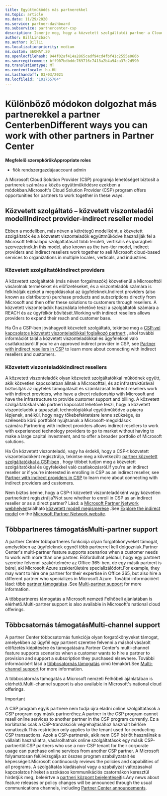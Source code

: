 ```yaml
---
title: Együttműködés más partnerekkel
ms.topic: article
ms.date: 11/29/2020
ms.service: partner-dashboard
ms.subservice: partnercenter-csp
description: Ismerje meg, hogy a közvetett szolgáltatói partner a Cloud Solution Provider (CSP) programban milyen közvetett viszonteladókkal rendelkezik, és határozza meg, melyik szerepkörrel rendelkezik.
author: BillLinzbach
ms.author: BillLi
ms.localizationpriority: medium
ms.custom: SEOMAY.20
ms.openlocfilehash: 944f02af414a2865cadf94cd4fbf41c2555e066b
ms.sourcegitcommit: bff907bdbddc769716c7418a2b4a94ca37c2d590
ms.translationtype: MT
ms.contentlocale: hu-HU
ms.lasthandoff: 03/03/2021
ms.locfileid: "101755704"
---
```

# <a name="different-ways-you-can-work-with-other-partners-in-partner-center"></a><span data-ttu-id="63b2f-103">Különböző módokon dolgozhat más partnerekkel a partner Centerben</span><span class="sxs-lookup"><span data-stu-id="63b2f-103">Different ways you can work with other partners in Partner Center</span></span>

<span data-ttu-id="63b2f-104">**Megfelelő szerepkörök**</span><span class="sxs-lookup"><span data-stu-id="63b2f-104">**Appropriate roles**</span></span>

- <span data-ttu-id="63b2f-105">fiók rendszergazdája</span><span class="sxs-lookup"><span data-stu-id="63b2f-105">account admin</span></span>

<span data-ttu-id="63b2f-106">A Microsoft Cloud Solution Provider (CSP) programja lehetőséget biztosít a partnerek számára a közös együttműködésre ezekben a módokban.</span><span class="sxs-lookup"><span data-stu-id="63b2f-106">Microsoft's Cloud Solution Provider (CSP) program offers opportunities for partners to work together in these ways.</span></span>

## <a name="indirect-provider-indirect-reseller-model"></a><span data-ttu-id="63b2f-107">Közvetett szolgáltató – közvetett viszonteladói modell</span><span class="sxs-lookup"><span data-stu-id="63b2f-107">Indirect provider-indirect reseller model</span></span>

<span data-ttu-id="63b2f-108">Ebben a modellben, más néven a kétrétegű modellként, a közvetett szolgáltatók és a közvetett viszonteladók együttműködve használják fel a Microsoft felhőalapú szolgáltatásait több területi, vertikális és iparágbeli szervezetnek.</span><span class="sxs-lookup"><span data-stu-id="63b2f-108">In this model, also known as the two-tier model, indirect providers and indirect resellers work together to sell Microsoft cloud-based services to organizations in multiple locales, verticals, and industries.</span></span>

### <a name="indirect-providers"></a><span data-ttu-id="63b2f-109">Közvetett szolgáltatók</span><span class="sxs-lookup"><span data-stu-id="63b2f-109">Indirect providers</span></span>

<span data-ttu-id="63b2f-110">A közvetett szolgáltatók (más néven forgalmazók) közvetlenül a Microsofttól vásárolnak termékeket és előfizetéseket, és a viszonteladók számára is felkínálják ezeket a megoldásokat az ügyfeleknek.</span><span class="sxs-lookup"><span data-stu-id="63b2f-110">Indirect providers (also known as distributors) purchase products and subscriptions directly from Microsoft and then offer these solutions to customers through resellers.</span></span> <span data-ttu-id="63b2f-111">A közvetett viszonteladók használata lehetővé teszi a szolgáltatók számára a REACH és az ügyfélkör bővítését.</span><span class="sxs-lookup"><span data-stu-id="63b2f-111">Working with indirect resellers allows providers to expand their reach and customer base.</span></span>

<span data-ttu-id="63b2f-112">Ha Ön a CSP-ben jóváhagyott közvetett szolgáltató, tekintse meg a [CSP-vel kapcsolatos közvetett viszonteladókkal foglalkozó partnert](indirect-provider-tasks-in-partner-center.md) , ahol további információt talál a közvetett viszonteladókkal és ügyfelekkel való csatlakozásról.</span><span class="sxs-lookup"><span data-stu-id="63b2f-112">If you're an approved indirect provider in CSP, see [Partner with indirect resellers in CSP](indirect-provider-tasks-in-partner-center.md) to learn more about connecting with indirect resellers and customers.</span></span>

### <a name="indirect-resellers"></a><span data-ttu-id="63b2f-113">Közvetett viszonteladók</span><span class="sxs-lookup"><span data-stu-id="63b2f-113">Indirect resellers</span></span>

<span data-ttu-id="63b2f-114">A közvetett viszonteladók olyan közvetett szolgáltatókkal működnek együtt, akik közvetlen kapcsolatban állnak a Microsofttal, és az infrastruktúrával biztosítják az ügyfelek támogatását és számlázását.</span><span class="sxs-lookup"><span data-stu-id="63b2f-114">Indirect resellers work with indirect providers, who have a direct relationship with Microsoft and have the infrastructure to provide customer support and billing.</span></span> <span data-ttu-id="63b2f-115">A közvetett szolgáltatókkal való partneri kapcsolat lehetővé teszi, hogy a közvetett viszonteladók a tapasztalt technológiákkal együttműködve a piacra lépjenek, anélkül, hogy nagy tőkebefektetésre lenne szüksége, és szélesebb körű portfóliót nyújtsanak a Microsoft-megoldások számára.</span><span class="sxs-lookup"><span data-stu-id="63b2f-115">Partnering with indirect providers allows indirect resellers to work with experienced technology providers to go to market without having to make a large capital investment, and to offer a broader portfolio of Microsoft solutions.</span></span>

<span data-ttu-id="63b2f-116">Ha Ön közvetett viszonteladó, vagy ha érdekli, hogy a CSP-t közvetett viszonteladóként regisztrálja, tekintse meg a következőt: [partner közvetett szolgáltatókkal a CSP-ben](indirect-reseller-tasks-in-partner-center.md) , hogy többet tudjon meg a közvetett szolgáltatókkal és ügyfelekkel való csatlakozásról.</span><span class="sxs-lookup"><span data-stu-id="63b2f-116">If you're an indirect reseller or if you're interested in enrolling in CSP as an indirect reseller, see [Partner with indirect providers in CSP](indirect-reseller-tasks-in-partner-center.md) to learn more about connecting with indirect providers and customers.</span></span>

<span data-ttu-id="63b2f-117">Nem biztos benne, hogy a CSP-t közvetett viszonteladóként vagy közvetlen partnerként regisztrálja?</span><span class="sxs-lookup"><span data-stu-id="63b2f-117">Not sure whether to enroll in CSP as an indirect reseller or as a direct partner?</span></span> <span data-ttu-id="63b2f-118">Lásd: a [Microsoft Partner Network webhelyén](https://partner.microsoft.com)található [közvetett modell megismerése](https://partner.microsoft.com/cloud-solution-provider/indirect) .</span><span class="sxs-lookup"><span data-stu-id="63b2f-118">See [Explore the indirect model](https://partner.microsoft.com/cloud-solution-provider/indirect) on the [Microsoft Partner Network website](https://partner.microsoft.com).</span></span>

## <a name="multi-partner-support"></a><span data-ttu-id="63b2f-119">Többpartneres támogatás</span><span class="sxs-lookup"><span data-stu-id="63b2f-119">Multi-partner support</span></span>

<span data-ttu-id="63b2f-120">A partner Center többpartneres funkciója olyan forgatókönyveket támogat, amelyekben az ügyfeleknek egynél több partnerrel kell dolgozniuk.</span><span class="sxs-lookup"><span data-stu-id="63b2f-120">Partner Center's multi-partner feature supports scenarios when a customer needs to work with more than one partner.</span></span> <span data-ttu-id="63b2f-121">Előfordulhat például, hogy egy partnert szeretne felvenni szakértelmére az Office 365-ben, de egy másik partnert is bérel, aki Microsoft Azure szakterületére specializálódott.</span><span class="sxs-lookup"><span data-stu-id="63b2f-121">For example, they may want to hire one partner for their expertise in Office 365, but also hire a different partner who specializes in Microsoft Azure.</span></span> <span data-ttu-id="63b2f-122">További információért lásd: több [partner támogatása](multipartner.md) .</span><span class="sxs-lookup"><span data-stu-id="63b2f-122">See [Multi-partner support](multipartner.md) for more information.</span></span>

<span data-ttu-id="63b2f-123">A többpartneres támogatás a Microsoft nemzeti Felhőbeli ajánlatában is elérhető.</span><span class="sxs-lookup"><span data-stu-id="63b2f-123">Multi-partner support is also available in Microsoft's national cloud offerings.</span></span>

## <a name="multi-channel-support"></a><span data-ttu-id="63b2f-124">Többcsatornás támogatás</span><span class="sxs-lookup"><span data-stu-id="63b2f-124">Multi-channel support</span></span>

<span data-ttu-id="63b2f-125">A partner Center többcsatornás funkciója olyan forgatókönyveket támogat, amelyekben az ügyfél egy partnert szeretne felvenni a máshol vásárolt előfizetés kiépítésére és támogatására.</span><span class="sxs-lookup"><span data-stu-id="63b2f-125">Partner Center's multi-channel feature supports scenarios when a customer wants to hire a partner to provision and support a subscription they purchased elsewhere.</span></span> <span data-ttu-id="63b2f-126">További információért lásd a [többcsatornás támogatás](multichannel.md) című témakört.</span><span class="sxs-lookup"><span data-stu-id="63b2f-126">See [Multi-channel support](multichannel.md) for more information.</span></span>

<span data-ttu-id="63b2f-127">A többcsatornás támogatás a Microsoft nemzeti Felhőbeli ajánlatában is elérhető.</span><span class="sxs-lookup"><span data-stu-id="63b2f-127">Multi-channel support is also available in Microsoft's national cloud offerings.</span></span>

> [!IMPORTANT]  
> <span data-ttu-id="63b2f-128">A CSP program egyik partnere nem tudja újra eladni online szolgáltatások a CSP program egy másik partneréhez.</span><span class="sxs-lookup"><span data-stu-id="63b2f-128">A partner in the CSP program cannot resell online services to another partner in the CSP program currently.</span></span> <span data-ttu-id="63b2f-129">Ez a korlátozás csak a CSP-tranzakciók végrehajtásához használt bérlőre vonatkozik.</span><span class="sxs-lookup"><span data-stu-id="63b2f-129">This restriction only applies to the tenant used for conducting CSP transactions.</span></span> <span data-ttu-id="63b2f-130">Azok a CSP-partnerek, akik nem CSP bérlőt használnak a vállalati használatra, vásárolhatnak online szolgáltatások egy másik CSP-partnertől.</span><span class="sxs-lookup"><span data-stu-id="63b2f-130">CSP partners who use a non-CSP tenant for their corporate usage can purchase online services from another CSP partner.</span></span> <span data-ttu-id="63b2f-131">A Microsoft folyamatosan felülvizsgálja az összes program szabályzatait és képességeit.</span><span class="sxs-lookup"><span data-stu-id="63b2f-131">Microsoft continuously reviews the policies and capabilities of all programs.</span></span> <span data-ttu-id="63b2f-132">A szolgáltatás kiadásaival vagy a szabályzat változásaival kapcsolatos híreket a szokásos kommunikációs csatornákon keresztül hirdetjük meg, beleértve a [partneri központ bejelentéseit](announcements/index.md)is.</span><span class="sxs-lookup"><span data-stu-id="63b2f-132">Any news about feature releases or policy changes will be announced through the usual communications channels, including [Partner Center announcements](announcements/index.md).</span></span>
